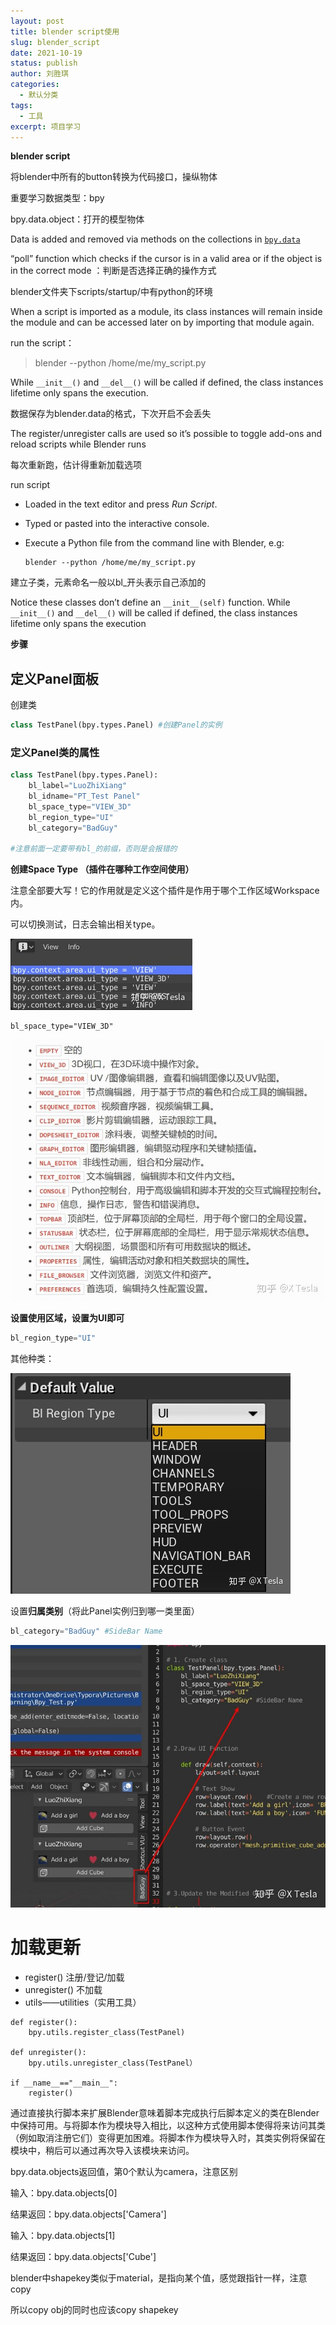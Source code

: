 ```yaml
---
layout: post
title: blender script使用
slug: blender_script
date: 2021-10-19
status: publish
author: 刘胜琪
categories: 
  - 默认分类
tags: 
  - 工具
excerpt: 项目学习
---
```


**blender script**

将blender中所有的button转换为代码接口，操纵物体

重要学习数据类型：bpy

bpy.data.object：打开的模型物体

Data is added and removed via methods on the collections in [`bpy.data`](https://docs.blender.org/api/current/bpy.data.html#module-bpy.data)

 “poll” function which checks if the cursor is in a valid area or if the object is in the correct mode ：判断是否选择正确的操作方式

blender文件夹下scripts/startup/中有python的环境

When a script is imported as a module, its class instances will remain inside the module and can be accessed later on by importing that module again.

run the script：

> blender --python /home/me/my_script.py

While `__init__()` and `__del__()` will be called if defined, the class instances lifetime only spans the execution. 

数据保存为blender.data的格式，下次开启不会丢失

The register/unregister calls are used so it’s possible to toggle add-ons and reload scripts while Blender runs

每次重新跑，估计得重新加载选项

run script

- Loaded in the text editor and press *Run Script*.

- Typed or pasted into the interactive console.

- Execute a Python file from the command line with Blender, e.g:

  ```shell
  blender --python /home/me/my_script.py
  ```

建立子类，元素命名一般以bl_开头表示自己添加的

Notice these classes don’t define an `__init__(self)` function. While `__init__()` and `__del__()` will be called if defined, the class instances lifetime only spans the execution



**步骤**

## 定义Panel面板

创建类

```python
class TestPanel(bpy.types.Panel) #创建Panel的实例
```

### 定义Panel类的属性

```python
class TestPanel(bpy.types.Panel):
    bl_label="LuoZhiXiang"
    bl_idname="PT_Test Panel"
    bl_space_type="VIEW_3D"
    bl_region_type="UI"
    bl_category="BadGuy"

#注意前面一定要带有bl_的前缀，否则是会报错的
```

**创建Space Type （插件在哪种工作空间使用）**

注意全部要大写！它的作用就是定义这个插件是作用于哪个工作区域Workspace内。

可以切换测试，日志会输出相关type。

![img](2021-10-19-blender-script使用.assets/v2-21d57b02a0f7c0002b815d329fd8b795_720w.jpg)

```text
bl_space_type="VIEW_3D"
```

![img](2021-10-19-blender-script使用.assets/v2-e36e0ead1c1809bda8cb4c700874f0c1_720w.jpg)

**设置使用区域，设置为UI即可**

```python
bl_region_type="UI"
```

其他种类：

![img](2021-10-19-blender-script使用.assets/v2-f633c6a6f28ac9f2a44f0862f5b37663_720w.jpg)

设置**归属类别**（将此Panel实例归到哪一类里面）

```python
bl_category="BadGuy" #SideBar Name
```

![img](2021-10-19-blender-script使用.assets/v2-780796fc04495baefdd11b3fb999bb0d_720w.jpg)

# 加载更新

- register() 注册/登记/加载
- unregister() 不加载
- utils——utilities（实用工具）

```text
def register():
    bpy.utils.register_class(TestPanel)

def unregister():
    bpy.utils.unregister_class(TestPanel）
    
if __name__=="__main__":
    register()
```

通过直接执行脚本来扩展Blender意味着脚本完成执行后脚本定义的类在Blender中保持可用。与将脚本作为模块导入相比，以这种方式使用脚本使得将来访问其类（例如取消注册它们）变得更加困难。将脚本作为模块导入时，其类实例将保留在模块中，稍后可以通过再次导入该模块来访问。



bpy.data.objects返回值，第0个默认为camera，注意区别

输入：bpy.data.objects[0]

结果返回：bpy.data.objects['Camera']

输入：bpy.data.objects[1]

结果返回：bpy.data.objects['Cube']



blender中shapekey类似于material，是指向某个值，感觉跟指针一样，注意copy

所以copy obj的同时也应该copy shapekey